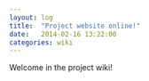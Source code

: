 ```yaml
---
layout: log
title:  "Project website online!"
date:   2014-02-16 13:22:00
categories: wiki
---
```


Welcome in the project wiki!